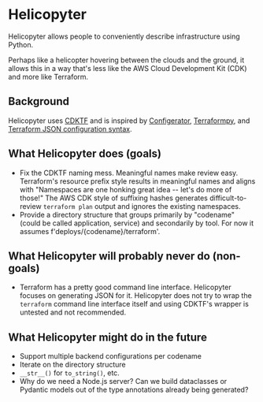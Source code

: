 # Helicopyter

Helicopyter allows people to conveniently describe infrastructure using Python.

Perhaps like a helicopter hovering between the clouds and the ground, it allows this in a way that's less like the AWS
Cloud Development Kit (CDK) and more like Terraform.

## Background
Helicopyter uses [CDKTF](https://github.com/hashicorp/terraform-cdk) and is inspired by [Configerator](https://research.facebook.com/file/877841159827226/holistic-configuration-management-at-facebook.pdf), [Terraformpy](https://github.com/NerdWalletOSS/terraformpy), and [Terraform JSON configuration syntax](https://developer.hashicorp.com/terraform/language/syntax/json).

## What Helicopyter does (goals)
- Fix the CDKTF naming mess. Meaningful names make review easy. Terraform's resource prefix style results in meaningful
  names and aligns with "Namespaces are one honking great idea -- let's do more of those!" The AWS CDK style of
  suffixing hashes generates difficult-to-review `terraform plan` output and ignores the existing namespaces.
- Provide a directory structure that groups primarily by "codename" (could be called application, service) and secondarily by tool. For now it assumes f'deploys/{codename}/terraform'.

## What Helicopyter will probably never do (non-goals)
- Terraform has a pretty good command line interface. Helicopyter focuses on generating JSON for it. Helicopyter does
  not try to wrap the `terraform` command line interface itself and using CDKTF's wrapper is untested and not
  recommended.

## What Helicopyter might do in the future
- Support multiple backend configurations per codename
- Iterate on the directory structure
- `__str__()` for `to_string()`, etc.
- Why do we need a Node.js server? Can we build dataclasses or Pydantic models out of the type annotations already being
  generated?
